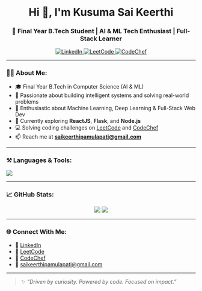 <h1 align="center">Hi 👋, I'm Kusuma Sai Keerthi</h1>
<h3 align="center">🚀 Final Year B.Tech Student | AI & ML Tech Enthusiast | Full-Stack Learner</h3>

<p align="center">
  <a href="https://www.linkedin.com/in/kusuma-sai-keerthi-897408275/" target="_blank">
    <img src="https://img.shields.io/badge/LinkedIn-blue?style=for-the-badge&logo=linkedin" alt="LinkedIn" />
  </a>
  <a href="https://leetcode.com/u/whistlepamulapati/" target="_blank">
    <img src="https://img.shields.io/badge/LeetCode-FFA116?style=for-the-badge&logo=leetcode&logoColor=black" alt="LeetCode" />
  </a>
  <a href="https://www.codechef.com/users/keerthi4236" target="_blank">
    <img src="https://img.shields.io/badge/CodeChef-5B4638?style=for-the-badge&logo=codechef" alt="CodeChef" />
  </a>
</p>

---

### 👩‍💻 About Me:
- 🎓 Final Year B.Tech in Computer Science (AI & ML)
- 🤖 Passionate about building intelligent systems and solving real-world problems
- 🧠 Enthusiastic about Machine Learning, Deep Learning & Full-Stack Web Dev
- 🌱 Currently exploring **ReactJS**, **Flask**, and **Node.js**
- 💻 Solving coding challenges on [LeetCode](https://leetcode.com/u/whistlepamulapati/) and [CodeChef](https://www.codechef.com/users/keerthi4236)
- 📫 Reach me at **saikeerthipamulapati@gmail.com**

---

### ⚒️ Languages & Tools:
<p align="left">
  <img src="https://skillicons.dev/icons?i=python,java,javascript,react,nodejs,html,css,flask,jupyter" />
</p>

---

### 📈 GitHub Stats:
<p align="center">
  <img src="https://github-readme-stats.vercel.app/api?username=your-github-username&show_icons=true&theme=tokyonight" />
  <img src="https://github-readme-stats.vercel.app/api/top-langs/?username=your-github-username&layout=compact&theme=tokyonight" />
</p>

---

### 🌐 Connect With Me:
- 💼 [LinkedIn](https://www.linkedin.com/in/kusuma-sai-keerthi-897408275/)
- 🧠 [LeetCode](https://leetcode.com/u/whistlepamulapati/)
- 🧪 [CodeChef](https://www.codechef.com/users/keerthi4236)
- 📧 saikeerthipamulapati@gmail.com

---

> ✨ *“Driven by curiosity. Powered by code. Focused on impact.”*

